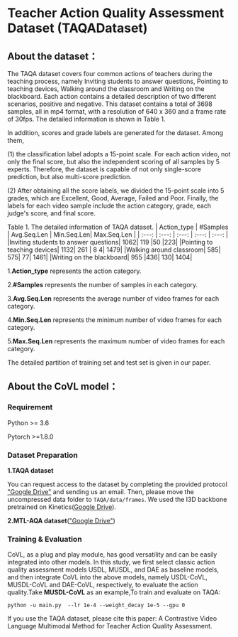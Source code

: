 # Teacher Action Quality Assessment Dataset (TAQADataset)

## About the dataset：

  The TAQA dataset covers four common actions of teachers during the teaching process, namely Inviting students to answer questions, Pointing to teaching devices, Walking around the classroom and Writing on the blackboard. Each action contains a detailed description of two different scenarios, positive and negative. This dataset contains a total of 3698 samples, all in mp4 format, with a resolution of 640 x 360 and a frame rate of 30fps. The detailed information is shown in Table 1.

  In addition, scores and grade labels are generated for the dataset. Among them,

(1) the classification label adopts a 15-point scale. For each action video, not only the final score, but also the independent scoring of all samples by 5 experts. Therefore, the dataset is capable of not only single-score prediction, but also multi-score prediction.

(2) After obtaining all the score labels, we divided the 15-point scale into 5 grades, which are Excellent, Good, Average, Failed and Poor. Finally, the labels for each video sample include the action category, grade, each judge's score, and final score.

Table 1. The detailed information of TAQA dataset.
| Action_type | #Samples | Avg.Seq.Len | Min.Seq.Len| Max.Seq.Len |
| :---: | :---: | :---: | :---: | :---: | 
|Inviting students to answer questions|	1062|	119	|50	|223|
|Pointing to teaching devices|	1132|	261	| 8 4|	1479|
|Walking around classroom|	585|	575|	77|	1461|
|Writing on the blackboard|	955	|436|	130|	1404|

1.**Action_type** represents the action category.

2.**#Samples** represents the number of samples in each category. 

3.**Avg.Seq.Len** represents the average number of video frames for each category. 

4.**Min.Seq.Len** represents the minimum number of video frames for each category.

5.**Max.Seq.Len** represents the maximum number of video frames for each category. 

The detailed partition of training set and test set is given in our paper.

## About the CoVL model：

### Requirement
Python >= 3.6

Pytorch >=1.8.0

### Dataset Preparation
**1.TAQA dataset**

You can request access to the dataset by completing the provided protocol ["Google Drive"](https://drive.google.com/file/d/10iRzfI9gVZxBqXKEEMcpNLlAR0-MrmZQ/view?usp=drive_link) and sending us an email. Then, please move the uncompressed data folder to `TAQA/data/frames`. We used the I3D backbone pretrained on Kinetics([Google Drive](https://drive.google.com/file/d/1M_4hN-beZpa-eiYCvIE7hsORjF18LEYU/)).

**2.MTL-AQA dataset**(["Google Drive"](https://drive.google.com/file/d/1T7bVrqdElRLoR3l6TxddFQNPAUIgAJL7/))

### Training & Evaluation

CoVL, as a plug and play module, has good versatility and can be easily integrated into other models. In this study, we first select classic action quality assessment models USDL, MUSDL, and DAE as baseline models, and then integrate CoVL into the above models, namely USDL-CoVL, MUSDL-CoVL and DAE-CoVL, respectively, to evaluate the action quality.Take **MUSDL-CoVL** as an example,To train and evaluate on TAQA:

` python -u main.py  --lr 1e-4 --weight_decay 1e-5 --gpu 0 `

If you use the TAQA dataset, please cite this paper: A Contrastive Video Language Multimodal Method for Teacher Action Quality Assessment.
